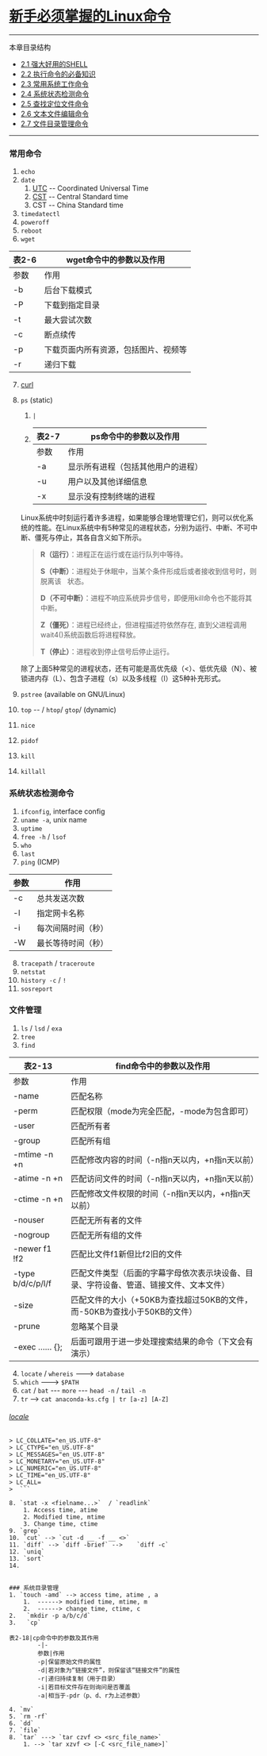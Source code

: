 # [新手必须掌握的Linux命令](https://www.linuxprobe.com/basic-learning-02.html)



---
本章目录结构

-   [2.1 强大好用的SHELL](https://www.linuxprobe.com/basic-learning-02.html#21_SHELL)
-   [2.2 执行命令的必备知识](https://www.linuxprobe.com/basic-learning-02.html#22)
-   [2.3 常用系统工作命令](https://www.linuxprobe.com/basic-learning-02.html#23)
-   [2.4 系统状态检测命令](https://www.linuxprobe.com/basic-learning-02.html#24)
-   [2.5 查找定位文件命令](https://www.linuxprobe.com/basic-learning-02.html#25)
-   [2.6 文本文件编辑命令](https://www.linuxprobe.com/basic-learning-02.html#26)
-   [2.7 文件目录管理命令](https://www.linuxprobe.com/basic-learning-02.html#27)

---



### 常用命令

1. `echo`
2. `date`
	1. [UTC](https://www.timeanddate.com/worldclock/timezone/utc) -- Coordinated Universal Time
	2.  [CST](https://www.timeanddate.com/time/zones/cst) -- Central Standard time
	3.  CST -- China Standard time
3.  `timedatectl`
4.  `poweroff`
5.  `reboot`
6.  `wget`

表2-6|wget命令中的参数以及作用
	-|- 
	参数|作用
	-b|后台下载模式
	-P|下载到指定目录
	-t|最大尝试次数
	-c|断点续传
	-p|下载页面内所有资源，包括图片、视频等
	-r|递归下载


7. [curl](https://curl.se/docs/manual.html) 
7. `ps` (static)
	1. `|`
	2. 表2-7| ps命令中的参数以及作用
		-|-
		参数|作用
		-a|显示所有进程（包括其他用户的进程）
		-u|用户以及其他详细信息
		-x|显示没有控制终端的进程

	Linux系统中时刻运行着许多进程，如果能够合理地管理它们，则可以优化系统的性能。在Linux系统中有5种常见的进程状态，分别为运行、中断、不可中断、僵死与停止，其各自含义如下所示。

	> **R（运行）**：进程正在运行或在运行队列中等待。
	> 
	> **S（中断）**：进程处于休眠中，当某个条件形成后或者接收到信号时，则脱离该   状态。
	> 
	> **D（不可中断）**：进程不响应系统异步信号，即便用kill命令也不能将其中断。
	> 
	> **Z（僵死）**：进程已经终止，但进程描述符依然存在, 直到父进程调用wait4()系统函数后将进程释放。
	> 
	> **T（停止）**：进程收到停止信号后停止运行。

	除了上面5种常见的进程状态，还有可能是高优先级（<）、低优先级（N）、被锁进内存（L）、包含子进程（s）以及多线程（l）这5种补充形式。
	
8. `pstree` (available on GNU/Linux) 
9. `top` -- / `htop`/  `gtop`/ (dynamic)
10. `nice` 
11. `pidof`
12. `kill` 
13. `killall`


### 系统状态检测命令
1. `ifconfig`, interface config
2. `uname -a`, unix name
3. `uptime`
4. `free -h` / 	`lsof`
5. `who`
6. `last`
7. `ping` (ICMP)

参数|作用
	-|-
	-c|总共发送次数
	-l|指定网卡名称
	-i|每次间隔时间（秒）
	-W|最长等待时间（秒）

8. `tracepath` / `traceroute`
9. `netstat`
10. `history -c` / `!`
11. `sosreport`

### 文件管理
1. `ls` / `lsd` / `exa`
2. `tree`
3. `find`

表2-13|find命令中的参数以及作用
	-|-
	参数|作用
	-name|匹配名称
	-perm|匹配权限（mode为完全匹配，-mode为包含即可）
	-user |匹配所有者
	-group|匹配所有组
	-mtime -n +n|匹配修改内容的时间（-n指n天以内，+n指n天以前）
	-atime -n +n|匹配访问文件的时间（-n指n天以内，+n指n天以前）
	-ctime -n +n|匹配修改文件权限的时间（-n指n天以内，+n指n天以前）
	-nouser|匹配无所有者的文件
	-nogroup|匹配无所有组的文件
	-newer f1 !f2|匹配比文件f1新但比f2旧的文件
	-type b/d/c/p/l/f|匹配文件类型（后面的字幕字母依次表示块设备、目录、字符设备、管道、链接文件、文本文件）
	-size|匹配文件的大小（+50KB为查找超过50KB的文件，而-50KB为查找小于50KB的文件）
	-prune|忽略某个目录
	-exec …… {}\;|后面可跟用于进一步处理搜索结果的命令（下文会有演示）

4. `locate` / `whereis` ---> `database`
5.  `which` ---> `$PATH`
6. `cat` / `bat` --- `more` --- `head -n` / `tail -n`
7. `tr` --> `cat anaconda-ks.cfg | tr [a-z] [A-Z]`

###### [locale](https://stackoverflow.com/questions/30479607/explain-the-effects-of-export-lang-lc-ctype-and-lc-all)
```shell
> LC_COLLATE="en_US.UTF-8"
> LC_CTYPE="en_US.UTF-8"
> LC_MESSAGES="en_US.UTF-8"
> LC_MONETARY="en_US.UTF-8"
> LC_NUMERIC="en_US.UTF-8"
> LC_TIME="en_US.UTF-8"
> LC_ALL=
>  ```

8. `stat -x <fielname...>`  / `readlink`
	1. Access time, atime
	2. Modified time, mtime
	3. Change time, ctime
9. `grep`
10. `cut` --> `cut -d __ -f __ <>`
11. `diff` --> `diff -brief` --> 	`diff -c`
12. `uniq`
13. `sort`
14.  


### 系统目录管理
1. `touch -amd` --> access time, atime , a
	1.  ------> modified time, mtime, m
	2.  ------> change time, ctime, c
2.   `mkdir -p a/b/c/d`
3.   `cp`  

表2-18|cp命令中的参数及其作用
		-|-
		参数|作用
		-p|保留原始文件的属性
		-d|若对象为“链接文件”，则保留该“链接文件”的属性
		-r|递归持续复制（用于目录）
		-i|若目标文件存在则询问是否覆盖
		-a|相当于-pdr（p、d、r为上述参数）

4. `mv`  
5. `rm -rf`
6. `dd`	 
7. `file`
8. `tar` ---> `tar czvf <> <src_file_name>`
	1. --> `tar xzvf <> [-C <src_file_name>]`  